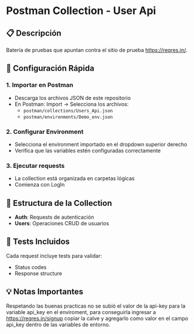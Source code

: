# Postman Collection - User Api

## 📋 Descripción
Batería de pruebas que apuntan contra el sitio de prueba https://reqres.in/.

## 🚀 Configuración Rápida

### 1. Importar en Postman
- Descarga los archivos JSON de este repositorio
- En Postman: Import → Selecciona los archivos:
  - `postman/collections/Users_Api.json`
  - `postman/environments/Demo_env.json`

### 2. Configurar Environment
- Selecciona el environment importado en el dropdown superior derecho
- Verifica que las variables estén configuradas correctamente

### 3. Ejecutar requests
- La collection está organizada en carpetas lógicas
- Comienza con LogIn

## 📁 Estructura de la Collection
- **Auth**: Requests de autenticación
- **Users**: Operaciones CRUD de usuarios

## 🧪 Tests Incluidos
Cada request incluye tests para validar:
- Status codes
- Response structure


## 💡 Notas Importantes
Respetando las buenas practicas no se subió el valor de la api-key para la variable api_key
en el enviroment, para conseguirla ingresar a https://reqres.in/signup copiar la calve y agregarlo como valor en el 
campo api_key dentro de las variables de entorno.
